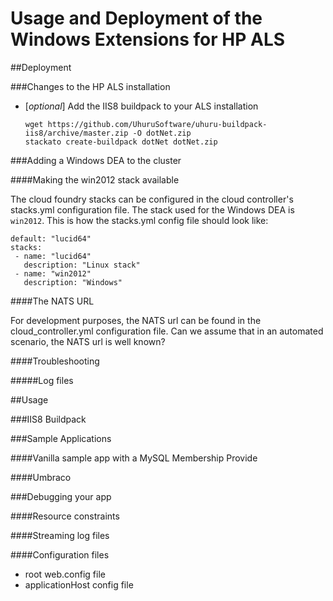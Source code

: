 Usage and Deployment of the Windows Extensions for HP ALS
=========================================================


##Deployment

###Changes to the HP ALS installation

- [*optional*] Add the IIS8 buildpack to your ALS installation

      wget https://github.com/UhuruSoftware/uhuru-buildpack-iis8/archive/master.zip -O dotNet.zip
      stackato create-buildpack dotNet dotNet.zip


###Adding a Windows DEA to the cluster

####Making the win2012 stack available

The cloud foundry stacks can be configured in the cloud controller's stacks.yml configuration file. The stack used for the Windows DEA is `win2012`. This is how the stacks.yml config file should look like:

    default: "lucid64"
    stacks:
     - name: "lucid64"           
       description: "Linux stack"
     - name: "win2012"           
       description: "Windows"

####The NATS URL

For development purposes, the NATS url can be found in the cloud_controller.yml configuration file.
Can we assume that in an automated scenario, the NATS url is well known?


####Troubleshooting

#####Log files

##Usage

###IIS8 Buildpack

###Sample Applications

####Vanilla sample app with a MySQL Membership Provide

####Umbraco

###Debugging your app

####Resource constraints

####Streaming log files

####Configuration files

- root web.config file
- applicationHost config file

